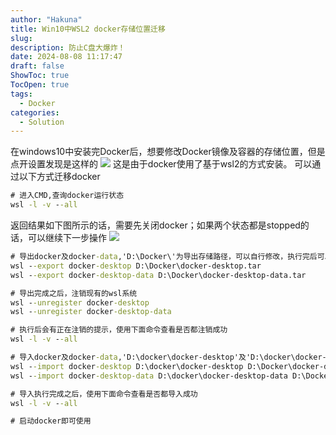 ```yaml
---
author: "Hakuna"
title: Win10中WSL2 docker存储位置迁移
slug: 
description: 防止C盘大爆炸！
date: 2024-08-08 11:17:47
draft: false
ShowToc: true
TocOpen: true
tags:
  - Docker
categories:
  - Solution
---
```

在windows10中安装完Docker后，想要修改Docker镜像及容器的存储位置，但是点开设置发现是这样的
![](D:\Projects\Hugo\blog\static\images\posts\20240807_win_docker_config\2910378857.jpg)
这是由于docker使用了基于wsl2的方式安装。
可以通过以下方式迁移docker

```cmd
# 进入CMD,查询docker运行状态
wsl -l -v --all
```

返回结果如下图所示的话，需要先关闭docker；如果两个状态都是stopped的话，可以继续下一步操作
![](D:\Projects\Hugo\blog\static\images\posts\20240807_win_docker_config\885509585.jpg)

```cmd
# 导出docker及docker-data,'D:\Docker\'为导出存储路径，可以自行修改，执行完后可以在此路径下看到导出文件
wsl --export docker-desktop D:\Docker\docker-desktop.tar
wsl --export docker-desktop-data D:\Docker\docker-desktop-data.tar

# 导出完成之后，注销现有的wsl系统
wsl --unregister docker-desktop
wsl --unregister docker-desktop-data

# 执行后会有正在注销的提示，使用下面命令查看是否都注销成功
wsl -l -v --all

# 导入docker及docker-data,'D:\docker\docker-desktop'及'D:\docker\docker-desktop-data'为导入路径,tar包路径为之前导出的路径
wsl --import docker-desktop D:\docker\docker-desktop D:\Docker\docker-desktop.tar --version 2
wsl --import docker-desktop-data D:\docker\docker-desktop-data D:\Docker\docker-desktop-data.tar --version 2

# 导入执行完成之后，使用下面命令查看是否都导入成功
wsl -l -v --all

# 启动docker即可使用
```
